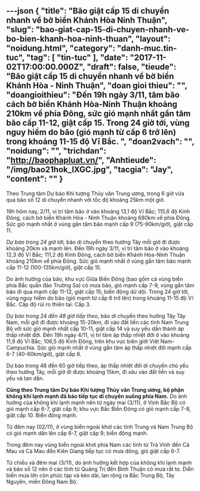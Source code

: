 ---json
{
    "title": "Bão giật cấp 15 di chuyển nhanh về bờ biển Khánh Hòa Ninh Thuận",
    "slug": "bao-giat-cap-15-di-chuyen-nhanh-ve-bo-bien-khanh-hoa-ninh-thuan",
    "layout": "noidung.html",
    "category": "danh-muc.tin-tuc",
    "tag": [
        "tin-tuc"
    ],
    "date": "2017-11-02T17:00:00.000Z",
    "draft": false,
    "tieude": "Bão giật cấp 15 di chuyển nhanh về bờ biển Khánh Hòa - Ninh Thuận",
    "doan gioi thieu": "",
    "doangioithieu": "Đến 19h ngày 3/11, tâm bão cách bờ biển Khánh Hòa-Ninh Thuận khoảng 210km về phía Đông, sức gió mạnh nhất gần tâm bão cấp 11-12, giật cấp 15. Trong 24 giờ tới, vùng nguy hiểm do bão (gió mạnh từ cấp 6 trở lên) trong khoảng 11-15 độ Vĩ Bắc. ",
    "doan2vach": "",
    "noidung": "",
    "trichdan": "http://baophapluat.vn/",
    "Anhtieude": "/img/bao21hok_IXGC.jpg",
    "tacgia": "Jay",
    "__content__": ""
}
---
<p><span style="font-size:14px">Theo Trung t&acirc;m Dự b&aacute;o Kh&iacute; tượng Thủy văn Trung ương, trong 6 giờ vừa qua b&atilde;o số 12 di chuyển nhanh với tốc độ khoảng 25km một giờ.</span></p>

<p><span style="font-size:14px">19h h&ocirc;m nay, 2/11, vị tr&iacute; t&acirc;m b&atilde;o ở v&agrave;o khoảng 13,1 độ Vĩ Bắc; 115,6 độ Kinh Đ&ocirc;ng, c&aacute;ch bờ biển Kh&aacute;nh H&ograve;a - Ninh Thuận khoảng 680km về ph&iacute;a Đ&ocirc;ng. Sức gi&oacute; mạnh nhất ở v&ugrave;ng gần t&acirc;m b&atilde;o mạnh cấp 9 (75-90km/giờ), giật cấp 11.</span></p>

<p><span style="font-size:14px"><em>Dự b&aacute;o trong 24 giờ tới,&nbsp;</em>b&atilde;o di chuyển theo hướng T&acirc;y mỗi giờ đi được khoảng 20km v&agrave; mạnh l&ecirc;n. Đến 19h ng&agrave;y 3/11, vị tr&iacute; t&acirc;m b&atilde;o ở v&agrave;o khoảng 12,3 độ Vĩ Bắc; 111,2 độ Kinh Đ&ocirc;ng, c&aacute;ch bờ biển Kh&aacute;nh H&ograve;a-Ninh Thuận khoảng 210km về ph&iacute;a Đ&ocirc;ng. Sức gi&oacute; mạnh nhất ở v&ugrave;ng gần t&acirc;m b&atilde;o mạnh cấp 11-12 (100-135km/giờ), giật cấp 15.</span></p>

<p><span style="font-size:14px">Do ảnh hưởng của b&atilde;o, khu vực Giữa Biển Đ&ocirc;ng (bao gồm cả v&ugrave;ng biển ph&iacute;a Bắc quần đảo Trường Sa) c&oacute; mưa b&atilde;o, gi&oacute; mạnh cấp 7-9, v&ugrave;ng gần t&acirc;m b&atilde;o đi qua mạnh cấp 11-12, giật cấp 15; biển động dữ dội. Trong 24 giờ tới, v&ugrave;ng nguy hiểm do b&atilde;o (gi&oacute; mạnh từ cấp 6 trở l&ecirc;n) trong khoảng 11-15 độ Vĩ Bắc. Cấp độ rủi ro thi&ecirc;n tai: Cấp 3.</span></p>

<p><span style="font-size:14px"><em>Dự b&aacute;o trong 24 đến 48 giờ tiếp theo,</em>&nbsp;b&atilde;o di chuyển theo hướng T&acirc;y T&acirc;y Nam, mỗi giờ đi được khoảng 15-20km, đi v&agrave;o đất liền c&aacute;c tỉnh Nam Trung Bộ với sức gi&oacute; mạnh nhất cấp 10-11, giật cấp 14 v&agrave; suy yếu dần th&agrave;nh &aacute;p thấp nhiệt đới. Đến 19h ng&agrave;y 4/11, vị tr&iacute; t&acirc;m &aacute;p thấp nhiệt đới ở v&agrave;o khoảng 11,9 độ Vĩ Bắc; 106,5 độ Kinh Đ&ocirc;ng, tr&ecirc;n khu vực bi&ecirc;n giới Việt Nam-Campuchia. Sức gi&oacute; mạnh nhất ở v&ugrave;ng gần t&acirc;m &aacute;p thấp nhiệt đới mạnh cấp 6-7 (40-60km/giờ), giật cấp 8.</span></p>

<p><span style="font-size:14px">Dự b&aacute;o trong 48 đến 60 giờ tiếp theo, &aacute;p thấp nhiệt đới di chuyển chủ yếu theo hướng T&acirc;y, mỗi giờ đi được khoảng 15km, đi s&acirc;u v&agrave;o đất liền v&agrave; suy yếu v&agrave; tan dần.</span></p>

<p><span style="font-size:14px"><strong>Cũng theo Trung t&acirc;m Dự b&aacute;o Kh&iacute; tượng Thủy văn Trung ương, bộ phận kh&ocirc;ng kh&iacute; lạnh mạnh đ&atilde; b&aacute;o tiếp tục di chuyển xuống ph&iacute;a Nam.</strong>&nbsp;Do ảnh hưởng của kh&ocirc;ng kh&iacute; lạnh mạnh n&ecirc;n từ ng&agrave;y mai (3/11), ở Vịnh Bắc Bộ c&oacute; gi&oacute; mạnh cấp 6-7, giật cấp 9; khu vực Bắc Biển Đ&ocirc;ng c&oacute; gi&oacute; mạnh cấp 7-8, giật cấp 10. Biển động mạnh.</span></p>

<p><span style="font-size:14px">Từ đ&ecirc;m nay (02/11), ở v&ugrave;ng biển ngo&agrave;i khơi c&aacute;c tỉnh Trung v&agrave; Nam Trung Bộ c&oacute; gi&oacute; mạnh dần l&ecirc;n cấp 6-7, giật cấp 9; biển động mạnh.</span></p>

<p><span style="font-size:14px">Trong đ&ecirc;m nay v&ugrave;ng biển ngo&agrave;i khơi ph&iacute;a Nam c&aacute;c tỉnh từ Tr&agrave; Vinh đến C&agrave; Mau v&agrave; C&agrave; Mau đến Ki&ecirc;n Giang tiếp tục c&oacute; mưa d&ocirc;ng, gi&oacute; giật cấp 6-7.</span></p>

<p><span style="font-size:14px">Từ chiều v&agrave; đ&ecirc;m mai (3/11), do ảnh hưởng kết hợp của kh&ocirc;ng kh&iacute; lạnh mạnh v&agrave; b&atilde;o số 12 n&ecirc;n ở c&aacute;c tỉnh từ Quảng Trị đến B&igrave;nh Thuận c&oacute; mưa rất to. Diễn biến mưa lớn c&ograve;n phức tạp v&agrave; k&eacute;o d&agrave;i, lan rộng ra Bắc Trung Bộ, T&acirc;y Nguy&ecirc;n, miền Đ&ocirc;ng Nam Bộ.</span></p>
